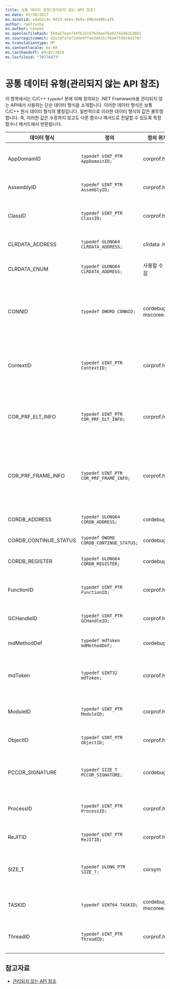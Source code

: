 ```yaml
---
title: 공통 데이터 유형(관리되지 않는 API 참조)
ms.date: 03/30/2017
ms.assetid: e4ab2c4c-9433-4eba-9e9a-096de406cafb
author: rpetrusha
ms.author: ronpet
ms.openlocfilehash: 5b0a27eae744fb22c87634aaf6a0274a9825d981
ms.sourcegitcommit: d2e1dfa7ef2d4e9ffae3d431cf6a4ffd9c8d378f
ms.translationtype: MT
ms.contentlocale: ko-KR
ms.lasthandoff: 09/07/2019
ms.locfileid: "70776473"
---
```

# <a name="common-data-types-unmanaged-api-reference"></a>공통 데이터 유형(관리되지 않는 API 참조)
이 항목에서는 C/C++ `typedef` 문에 의해 정의되는 .NET Framework용 관리되지 않는 API에서 사용하는 단순 데이터 형식을 소개합니다. 이러한 데이터 형식은 보통 C/C++ 원시 데이터 형식의 별칭입니다. 일반적으로 이러한 데이터 형식의 값은 불투명합니다. 즉, 이러한 값은 수정하지 않고도 다른 함수나 메서드로 전달할 수 있도록 특정 함수나 메서드에서 반환됩니다.  
  
|데이터 형식|정의|정의 위치|설명|  
|---------------|----------------|----------------|-----------------|  
|AppDomainID|`typedef UINT_PTR AppDomainID;`|corprof.h|애플리케이션 도메인의 식별자입니다.|  
|AssemblyID|`typedef UINT_PTR AssemblyID;`|corprof.h|어셈블리의 식별자입니다.|  
|ClassID|`typedef UINT_PTR ClassID;`|corprof.h|관리되는 클래스의 식별자입니다.|  
|CLRDATA_ADDRESS|`typedef ULONG64 CLRDATA_ADDRESS;`|clrdata .h|64 비트 메모리 주소입니다.|
|CLRDATA_ENUM|`typedef ULONG64 CLRDATA_ADDRESS;`|사용할 수 없음|64 비트 메모리 주소입니다.|
|CONNID|`typedef DWORD CONNID;`|cordebug.h, mscoree.h|Microsoft SQL Server 인스턴스에 연결되는 스레드의 연결 식별자입니다.|  
|ContextID|`typedef UINT_PTR ContextID;`|corprof.h|특정 관리되는 스레드와 연결된 컨텍스트의 식별자입니다.|  
|COR_PRF_ELT_INFO|`typedef UINT_PTR COR_PRF_ELT_INFO;`|corprof.h|특정 스택 프레임에 대한 정보를 나타내는 불투명 핸들입니다.|  
|COR_PRF_FRAME_INFO|`typedef UINT_PTR COR_PRF_FRAME_INFO;`|corprof.h|스택 프레임을 가리키는 불투명 핸들로, 전달된 콜백 중에만 유효합니다.|  
|CORDB_ADDRESS|`typedef ULONG64 CORDB_ADDRESS;`|cordebug.h|메모리의 주소입니다.|  
|CORDB_CONTINUE_STATUS|`typedef DWORD CORDB_CONTINUE_STATUS;`|cordebug.h|연속 상태입니다.|  
|CORDB_REGISTER|`typedef ULONG64 CORDB_REGISTER;`|cordebug.h|CPU 레지스터의 값입니다.|
|FunctionID|`typedef UINT_PTR FunctionID;`|corprof.h|함수 또는 메서드의 식별자입니다.|  
|GCHandleID|`typedef UINT_PTR GCHandleID;`|corprof.h|가비지 수집 핸들입니다.|  
|mdMethodDef|`typedef mdToken mdMethodDef;`|cordebug.h|메서드 정의 토큰입니다.|
|mdToken|`typedef UINT32 mdToken;`|corprof.h|메타 데이터 토큰 (메타 데이터 테이블의 행)|  
|ModuleID|`typedef UINT_PTR ModuleID;`|corprof.h|어셈블리 모듈의 식별자입니다.|  
|ObjectID|`typedef UINT_PTR ObjectID;`|corprof.h|개체의 식별자입니다.|  
|PCCOR_SIGNATURE|`typedef SIZE_T PCCOR_SIGNATURE;`|cordebug.h|멤버 또는 메타 데이터 서명에 대 한 포인터입니다.|
|ProcessID|`typedef UINT_PTR ProcessID;`|corprof.h|관리되는 프로세스의 식별자입니다.|  
|ReJITID|`typedef UINT_PTR ReJITID;`|corprof.h|JIT된 함수의 식별자입니다.|  
|SIZE_T|`typedef ULONG_PTR SIZE_T;`|corsym|64 비트 메모리 주소에 대 한 포인터입니다.|
|TASKID|`typedef UINT64 TASKID;`|cordebug.h, mscoree.h|[ICLRTask](./hosting/iclrtask-interface.md) 인스턴스의 식별자입니다.|  
|ThreadID|`typedef UINT_PTR ThreadID;`|corprof.h|관리되는 스레드의 식별자입니다.|  
  
## <a name="see-also"></a>참고자료

- [관리되지 않는 API 참조](index.md)
